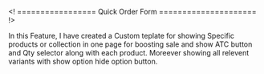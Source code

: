 <! ================= Quick Order Form ===================== !>

In this Feature, I have created a Custom teplate for showing Specific products or collection in one page
for boosting sale and show ATC button and Qty selector along with each product.
Moreever showing all relevent variants with show option hide option button.